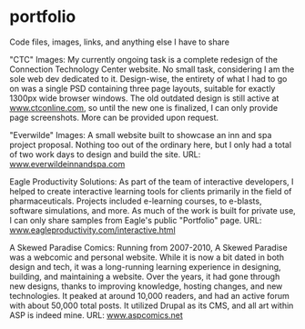 # portfolio
Code files, images, links, and anything else I have to share

"CTC" Images:
	My currently ongoing task is a complete redesign of the Connection Technology Center website. No small task, considering I am the sole web dev dedicated to it. Design-wise, the entirety of what I had to go on was a single PSD containing three page layouts, suitable for exactly 1300px wide browser windows. The old outdated design is still active at www.ctconline.com, so until the new one is finalized, I can only provide page screenshots. More can be provided upon request.

"Everwilde" Images:
	A small website built to showcase an inn and spa project proposal. Nothing too out of the ordinary here, but I only had a total of two work days to design and build the site. 
URL: www.everwildeinnandspa.com

Eagle Productivity Solutions:
	As part of the team of interactive developers, I helped to create interactive learning tools for clients primarily in the field of pharmaceuticals. Projects included e-learning courses, to e-blasts, software simulations, and more. As much of the work is built for private use, I can only share samples from Eagle's public "Portfolio" page. 
URL: www.eagleproductivity.com/interactive.html

A Skewed Paradise Comics:
	Running from 2007-2010, A Skewed Paradise was a webcomic and personal website. While it is now a bit dated in both design and tech, it was a long-running learning experience in designing, building, and maintaining a website. Over the years, it had gone through new designs, thanks to improving knowledge, hosting changes, and new technologies. It peaked at around 10,000 readers, and had an active forum with about 50,000 total posts. It utilized Drupal as its CMS, and all art within ASP is indeed mine.
URL: www.aspcomics.net
